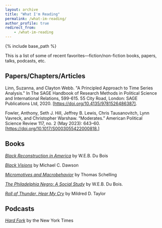 ```yaml
---
layout: archive
title: "What I'm Reading"
permalink: /what-im-reading/
author_profile: true
redirect_from:
    - /what-im-reading
---
```


{% include base_path %}

This is a list of some of recent favorites—fiction/non-fiction books, papers, talks, podcasts, etc.

## Papers/Chapters/Articles

Linn, Suzanna, and Clayton Webb. "A Principled Approach to Time Series Analysis." In The SAGE Handbook of Research Methods in Political Science and International Relations, 599-615. 55 City Road, London: SAGE Publications Ltd, 2020. [https://doi.org/10.4135/9781526486387].

Fowler, Anthony, Seth J. Hill, Jeffrey B. Lewis, Chris Tausanovitch, Lynn Vavreck, and Christopher Warshaw. “Moderates.” American Political Science Review 117, no. 2 (May 2023): 643–60. [https://doi.org/10.1017/S0003055422000818.]

## Books

[*Black Reconstruction in America*](https://www.amazon.com/Black-Reconstruction-America-1860-1880-Burghardt/dp/0684856573) by W.E.B. Du Bois

[*Black Visions*](https://www.amazon.com/Black-Visions-Contemporary-African-American-Ideologies/dp/0226138615?crid=1QJ0KDXHJNZUI&dib=eyJ2IjoiMSJ9.8IFEBM97A2EjYyVoG1DG06udr7zwxs7zUi0EUL-ayST7TfoJVYhpzS9hfwc4uluf4QgpdoMrwMy55YMuYRztjsHV_AGzzeoSH0Uk9Tn5n-EK1d81KoKRs68Lqu3bGXkhaflCX246OT79SdillhF5qEbmkXQ8FJUK-wGlwK8zSctaqRf58AGF3ze5RhkKklw5R0Bz3Ohe3bTXIGtUpPBNtmNPMWPHXWu5g4kxnFoEnl4._XQ9WXz0lmNnalVacZfj_Isyt36fgmR-kzncZ0t2M0g&dib_tag=se&keywords=black+visions&qid=1736459151&sprefix=black+vision%2Caps%2C178&sr=8-1) by Michael C. Dawson

[*Micromotives and Macrobehavior*](https://www.amazon.com/s?k=micromotives+and+macrobehavior&crid=Q8R2KSTHW9UT&sprefix=micromotives+and+%2Caps%2C139&ref=nb_sb_ss_ts-doa-p_1_17) by Thomas Schelling

[*The Philadelphia Negro: A Social Study*](https://www.amazon.com/Philadelphia-Negro-Pennsylvanias-Population-Environment/dp/1789872286/ref=sr_1_1?crid=39K5DLEA36CJ9&dib=eyJ2IjoiMSJ9.Sux_iNKIZ0l5vGxN4mPyfBBEe5FbPTsNAmh1KENvOux1NKd7ZSMETgvmAMVcMIW-PwyyX46qLEV-v7fD_tvak2duY2i5i4yXuZDPY1Fsw9aINxXNqtiLX1DY8XD9h4Z7vKKcrvCuRlewCryaTPBU84_5A0IqVqUZZNiKzH-aHaQDfH_55SeLJwiEZnNJn_ckcGK1NypBwS24VlynGKspTSc7Vaone26WpBJ1RIO2Vi8.L9QFlezTJdgiaGZoZjFEVpHbAKH2wp0FjhCM-kDl1Lc&dib_tag=se&keywords=the+philadelphia+negro&qid=1719763148&sprefix=the+philadelphia+negro%2Caps%2C101&sr=8-1) by W.E.B. Du Bois.

[*Roll of Thunder, Hear My Cry*](https://www.amazon.com/dp/0142401129?k=roll%20of%20thunder%20hear%20my%20cry&ref_=nb_sb_ss_w_scx-ent-pd-bk-d_l_k0_1_11&crid=QWS9XZFPYS6F&sprefix=Roll%20of%20Thu) by Mildred D. Taylor

## Podcasts

[*Hard Fork*](https://podcasts.apple.com/us/podcast/hard-fork/id1528594034) by the New York Times